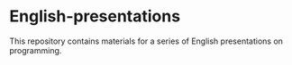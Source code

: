 # English-presentations
This repository contains materials for a series of English presentations on programming.
